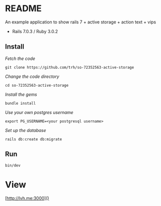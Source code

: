 # README

An example application to show rails 7 + active storage + action text + vips

* Rails 7.0.3 / Ruby 3.0.2

## Install

*Fetch the code*

`git clone https://github.com/trh/so-72352563-active-storage`

*Change the code directory*

`cd so-72352563-active-storage`

*Install the gems*

`bundle install`

*Use your own postgres username*

`export PG_USERNAME=<your postgresql username>`

*Set up the database*

`rails db:create db:migrate`

## Run

`bin/dev`

# View

[http://lvh.me:3000]()